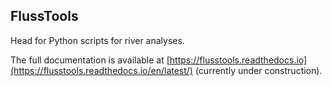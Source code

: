 ## FlussTools

Head for Python scripts for river analyses.

The full documentation is available at [https://flusstools.readthedocs.io](https://flusstools.readthedocs.io/en/latest/) (currently under construction).
